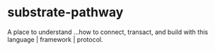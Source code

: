 # substrate-pathway
A place to understand ...how to connect, transact, and build with this language | framework | protocol.
